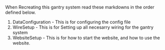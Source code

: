 When Recreating this gantry system read these markdowns in the order defined below. 

  1. DataConfiguration - This is for configuring the config file
  2. WireSetup - This is for Setting up all necesarry wiring for the gantry system
  3. WebsiteSetup - This is for how to start the website, and how to use the website. 

